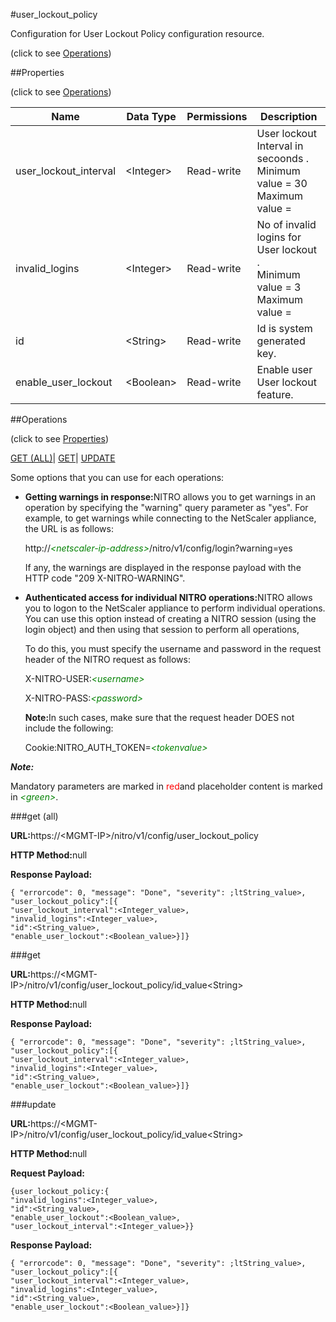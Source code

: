 #user_lockout_policy



Configuration for User Lockout Policy configuration resource.

<span>(click to see [Operations](#operations))</span>



##Properties 

<span>(click to see [Operations](#operations))</span>





<table><thead><tr><th>Name</th><th>Data Type</th><th>Permissions</th><th>Description</th></tr></thead><tbody><tr><td>user_lockout_interval</td><td>&lt;Integer></td><td>Read-write</td><td>User lockout Interval in secoonds .<br>Minimum value = 30<br>Maximum value =</td></tr><tr><td>invalid_logins</td><td>&lt;Integer></td><td>Read-write</td><td>No of invalid logins for User lockout .<br>Minimum value = 3<br>Maximum value =</td></tr><tr><td>id</td><td>&lt;String></td><td>Read-write</td><td>Id is system generated key.</td></tr><tr><td>enable_user_lockout</td><td>&lt;Boolean></td><td>Read-write</td><td>Enable user User lockout feature.</td></tr></tbody></table>

##Operations 

<span>(click to see [Properties](#properties))</span>





[GET (ALL)](#get-all)| [GET](#get)| [UPDATE](#update)





Some options that you can use for each operations:

<ul><li><p><b>Getting warnings in response:</b>NITRO allows you to get warnings in an operation by specifying the "warning" query parameter as "yes". For example, to get warnings while connecting to the NetScaler appliance, the URL is as follows:</p><p>http://<span style="color:green;font-style:italic;">&lt;netscaler-ip-address&gt;</span>/nitro/v1/config/login?warning=yes</p><p>If any, the warnings are displayed in the response payload with the HTTP code "209 X-NITRO-WARNING".</p></li><li><p><b>Authenticated access for individual NITRO operations:</b>NITRO allows you to logon to the NetScaler appliance to perform individual operations. You can use this option instead of creating a NITRO session (using the login object) and then using that session to perform all operations,</p><p>To do this, you must specify the username and password in the request header of the NITRO request as follows:</p><p>X-NITRO-USER:<span style="color:green;font-style:italic;">&lt;username&gt;</span></p><p>X-NITRO-PASS:<span style="color:green;font-style:italic;">&lt;password&gt;</span></p><p><b>Note:</b>In such cases, make sure that the request header DOES not include the following:</p><p>Cookie:NITRO_AUTH_TOKEN=<span style="color:green;font-style:italic;">&lt;tokenvalue&gt;</span></p></li></ul>







***Note:*** 

Mandatory parameters are marked in <span style="color:#FF0000;">red</span>and placeholder content is marked in <span style="color:green;font-style:italic">&lt;green&gt;</span>.



###get (all)







<b>URL:</b>https://&lt;MGMT-IP&gt;/nitro/v1/config/user_lockout_policy

<b>HTTP Method:</b>null

<b>Response Payload: </b>
```
{ "errorcode": 0, "message": "Done", "severity": ;ltString_value>, "user_lockout_policy":[{
"user_lockout_interval":<Integer_value>,
"invalid_logins":<Integer_value>,
"id":<String_value>,
"enable_user_lockout":<Boolean_value>}]}
```







###get







<b>URL:</b>https://&lt;MGMT-IP&gt;/nitro/v1/config/user_lockout_policy/id_value&lt;String&gt;

<b>HTTP Method:</b>null

<b>Response Payload: </b>
```
{ "errorcode": 0, "message": "Done", "severity": ;ltString_value>, "user_lockout_policy":[{
"user_lockout_interval":<Integer_value>,
"invalid_logins":<Integer_value>,
"id":<String_value>,
"enable_user_lockout":<Boolean_value>}]}
```







###update







<b>URL:</b>https://&lt;MGMT-IP&gt;/nitro/v1/config/user_lockout_policy/id_value&lt;String&gt;

<b>HTTP Method:</b>null

<b>Request Payload: </b>
```
{user_lockout_policy:{
"invalid_logins":<Integer_value>,
"id":<String_value>,
"enable_user_lockout":<Boolean_value>,
"user_lockout_interval":<Integer_value>}}
```

<b>Response Payload: </b>
```
{ "errorcode": 0, "message": "Done", "severity": ;ltString_value>, "user_lockout_policy":[{
"user_lockout_interval":<Integer_value>,
"invalid_logins":<Integer_value>,
"id":<String_value>,
"enable_user_lockout":<Boolean_value>}]}
```







